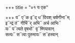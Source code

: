 +++
title = "०१ य एक"

+++
य᳓ ए᳓क इ᳓द् ध᳓वियश् चर्षणीना᳓म्  
इ᳓न्द्रं तं᳓ गीर्भि᳓र् अभि᳓ अर्च आभिः᳓  
यः᳓ प᳓त्यते वृषभो᳓ वृ᳓ष्णियावान्  
सत्यः᳓ स᳓त्वा पुरुमायः᳓ स᳓हस्वान्